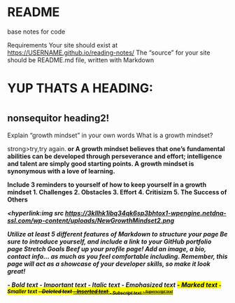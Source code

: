 # README
base notes for code

<!DOCTYPE html>
<html>
<body>







Requirements
Your site should exist at https://USERNAME.github.io/reading-notes/
The “source” for your site should be README.md file, written with Markdown
<h1> YUP THATS A HEADING:<h1/>
<h2>nonsequitor heading2!</h2>
<p>Explain “growth mindset” in your own words
What is a growth mindset?</p>


 
<p> strong>try,try again.<strong/> or
A growth mindset believes that one’s fundamental abilities can be developed through perseverance and effort; intelligence and talent are simply good starting points. A growth mindset is synonymous with a love of learning.
<p/>
Include <UL:>3 reminders to yourself of how to keep yourself in a growth mindset
<b>1. Challenges<b/>
<b>2. Obstacles<b/>
<b>3. Effort<b/>
<b>4. Critisizm<b/>
<b>5. The Success of Others<b/>


<i><hyperlink:img src <i/>
https://3kllhk1ibq34qk6sp3bhtox1-wpengine.netdna-ssl.com/wp-content/uploads/NewGrowthMindset2.png

</body>
</html>


Utilize at least 5 different features of Markdown to structure your page
Be sure to introduce yourself, and include a link to your GitHub portfolio page
Stretch Goals
Beef up your profile page! Add an image, a bio, contact info… as much as you feel comfortable including. Remember, this page will act as a showcase of your developer skills, so make it look great!

<b> - Bold text
<strong> - Important text
<i> - Italic text
<em> - Emphasized text
<mark> - Marked text
<small> - Smaller text
<del> - Deleted text
<ins> - Inserted text
<sub> - Subscript text
<sup> - Superscript text
